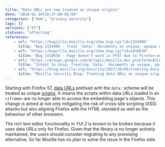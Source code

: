 ```yaml
---
title: "Data URLs are now treated as unique origins"
date: "2018-01-24T10:37:00-05:00"
categories: ["dom", "privacy-security"]
tags: []
versions: ["57"]
statuses: "affecting"
references:
    - url: "https://bugzilla.mozilla.org/show_bug.cgi?id=1324406"
      title: "Bug 1324406 - Treat 'data:' documents as unique, opaque origins"
    - url: "https://bugzilla.mozilla.org/show_bug.cgi?id=1418639"
      title: "Bug 1418639 - Page doesn't work in FF57 due to Firefox-only use of data: URIs by YUI library"
    - url: "https://groups.google.com/d/topic/mozilla.dev.platform/A7LO5c6y3j4/discussion"
      title: "Intent to ship: Treating 'data:' documents as unique, opaque origins"
    - url: "https://blog.mozilla.org/security/2017/10/04/treating-data-urls-unique-origins-firefox-57/"
      title: "Mozilla Security Blog: Treating data URLs as unique origins for Firefox 57"
---
```

Starting with Firefox 57, [data URLs](https://developer.mozilla.org/en-US/docs/Web/HTTP/Basics_of_HTTP/Data_URIs) prefixed with the `data:` scheme will be treated as unique [origins](https://developer.mozilla.org/en-US/docs/Glossary/Origin). It means the scripts within data URLs loaded in an `<iframe>` are no longer able to access the embedding page's objects. This change is aimed at not only mitigating the risk of cross-site scripting (XSS) attacks but also aligning Firefox with the HTML standard as well as the behaviour of other browsers.

The rich text editor functionality in *YUI 2* is known to be broken because it uses data URLs only for Firefox. Given that the library is no longer actively maintained, the users should consider migrating to any promising alternative. So far Mozilla has no plan to solve the issue in the Firefox side.
